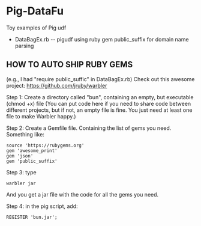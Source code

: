 Pig-DataFu
==========

Toy examples of Pig udf

- DataBagEx.rb
 -- pigudf using ruby gem public_suffix for domain name parsing

HOW TO AUTO SHIP RUBY GEMS 
----------
(e.g., I had "require public_suffic" in DataBagEx.rb) 
Check out this awesome project:
https://github.com/jruby/warbler

Step 1: Create a directory called "bun", containing an empty, but executable (chmod +x) file 
(You can put code here if you need to share code between different projects, but if not, an empty file is fine. You just need at least one file to make Warbler happy.) 

Step 2: Create a Gemfile file. Containing the list of gems you need. Something like:
```
source 'https://rubygems.org'
gem 'awesome_print'
gem 'json'
gem 'public_suffix'
```

Step 3: type 
```
warbler jar
```
And you get a jar file with the code for all the gems you need.

Step 4: in the pig script, add:
```
REGISTER 'bun.jar';
```
